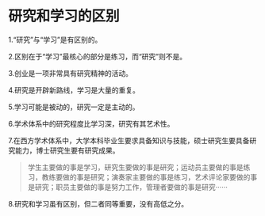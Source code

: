 # 研究和学习的区别

1.“研究”与“学习”是有区别的。

2.区别在于“学习”最核心的部分是练习，而“研究”则不是。

3.创业是一项非常具有研究精神的活动。

4.研究是开辟新路线，学习是大量的重复。

5.学习可能是被动的，研究一定是主动的。

6.学术体系中的研究程度比学习深，研究有其艺术性。

7.在西方学术体系中，大学本科毕业生要求具备知识与技能，硕士研究生要具备研究能力，博士研究生要有研究成果。

> 学生主要做的事是学习，研究生要做的事是研究；运动员主要做的事是练习，教练要做的事是研究；演奏家主要做的事是练习，艺术评论家要做的事是研究；职员主要做的事是努力工作，管理者要做的事是研究······

8.研究和学习虽有区别，但二者同等重要，没有高低之分。

